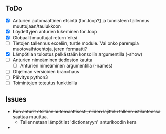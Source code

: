 ## ToDo

- [x] Anturien automaattinen etsintä (for..loop?) ja tunnisteen tallennus muuttujaan/taulukkoon
- [x] Löydettyjen anturien lukeminen for..loop
- [x] Globaalit muuttujat return`eiksi
- [ ] Tietojen tallennus exceliin, turtle module. Vai onko parempia muotovaihtoehtoja, jeren formaatti?
- [x] Lämpötilan tulostus pelkästään konsoliin argumentilla (-show)
- [ ] Anturien nimeäminen tiedoston kautta
  - [ ] Anturien nimeäminen argumentilla (-names)
- [ ] Ohjelman versioiden branchaus
- [ ] Päivitys python3
- [ ] Toimintojen toteutus funktioilla

## Issues

- ~~Kun anturit etsitään automaattisesti, niiden lajittelu tallennustilanteessa saattaa muuttua.~~
  - Tallennetaan lämpötilat 'dictionaryyn' anturikoodin kera
- 
